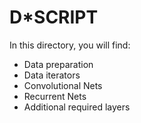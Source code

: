 # D*SCRIPT

In this directory, you will find:

* Data preparation
* Data iterators
* Convolutional Nets
* Recurrent Nets
* Additional required layers

